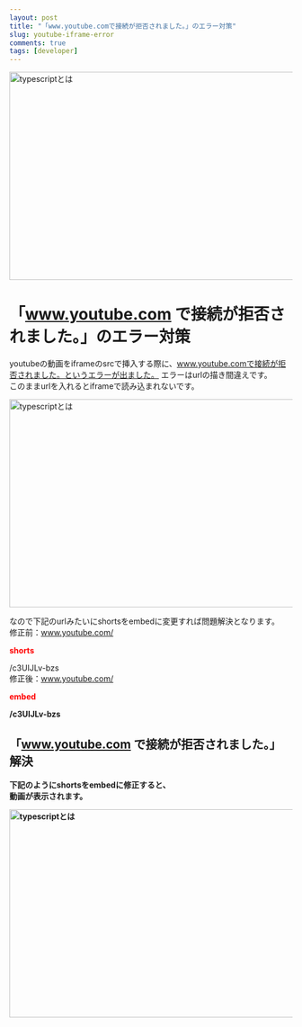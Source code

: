 ```yaml
---
layout: post
title: "「www.youtube.comで接続が拒否されました。」のエラー対策"
slug: youtube-iframe-error
comments: true
tags: [developer]
---
```

<img src="https://drive.google.com/uc?export=view&id=1atPJmnA7V6dolOLwA5DLUZQx8To5y08B" alt="typescriptとは"  width="700" height="370" alt="www.youtube.comで接続が拒否されました。">

# 「www.youtube.com で接続が拒否されました。」のエラー対策
youtubeの動画をiframeのsrcで挿入する際に、www.youtube.comで接続が拒否されました。というエラーが出ました。 
エラーはurlの描き間違えです。  
このままurlを入れるとiframeで読み込まれないです。  

<img src="https://drive.google.com/uc?export=view&id=1trmBl-Do9JLcqCq1c6OrsJaMW78gbJtO" alt="typescriptとは"  width="700" height="370" alt="www.youtube.comで接続が拒否">

なので下記のurlみたいにshortsをembedに変更すれば問題解決となります。  
修正前：www.youtube.com/<p style="color:red"><b>shorts</b></p>/c3UIJLv-bzs  
修正後：www.youtube.com/<p style="color:red"><b>embed<b></p>/c3UIJLv-bzs  

## 「www.youtube.com で接続が拒否されました。」解決
下記のようにshortsをembedに修正すると、  
動画が表示されます。  

<img src="https://drive.google.com/uc?export=view&id=1UDyBVNWaxcFJpPmSNUvQ3O5w1ysuYAHA" alt="typescriptとは"  width="700" height="370" alt="www.youtube.comで接続が拒否解決">